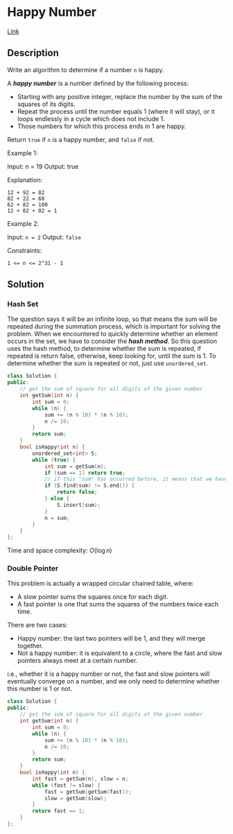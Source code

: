 # Happy Number

[Link](https://leetcode.com/problems/happy-number/description/)

## Description

Write an algorithm to determine if a number `n` is happy.

A ***happy number*** is a number defined by the following process:

- Starting with any positive integer, replace the number by the sum of the squares of its digits.
- Repeat the process until the number equals 1 (where it will stay), or it loops endlessly in a cycle which does not include 1.
- Those numbers for which this process ends in 1 are happy.

Return `true` if `n` is a happy number, and `false` if not.

Example 1:

Input: n = 19
Output: true

Explanation:

```
12 + 92 = 82
82 + 22 = 68
62 + 82 = 100
12 + 02 + 02 = 1
```

Example 2:

Input: `n = 2`
Output: `false`

Constraints:

`1 <= n <= 2^31 - 1`

## Solution

### Hash Set

The question says it will be an infinite loop, so that means the sum will be repeated during the summation process, which is important for solving the problem. When we encountered to quickly determine whether an element occurs in the set, we have to consider the ***hash method***. So this question uses the hash method, to determine whether the sum is repeated, if repeated is return false, otherwise, keep looking for, until the sum is 1. To determine whether the sum is repeated or not, just use `unordered_set`.

```C++
class Solution {
public:
    // get the sum of square for all digits of the given number 
    int getSum(int n) {
        int sum = 0;
        while (n) {
            sum += (n % 10) * (n % 10);
            n /= 10;
        }
        return sum;
    }
    bool isHappy(int n) {
        unordered_set<int> S;
        while (true) {
            int sum = getSum(n);
            if (sum == 1) return true;
            // if this "sum" has occurred before, it means that we have encounter the infinite loop
            if (S.find(sum) != S.end()) {
                return false;
            } else {
                S.insert(sum);
            }
            n = sum;
        }
    }
};
```

Time and space complexity: $O(\log n)$

### Double Pointer

This problem is actually a wrapped circular chained table, where:

- A slow pointer sums the squares once for each digit.
- A fast pointer is one that sums the squares of the numbers twice each time.

There are two cases:

- Happy number: the last two pointers will be 1, and they will merge together.
- Not a happy number: it is equivalent to a circle, where the fast and slow pointers always meet at a certain number.

i.e., whether it is a happy number or not, the fast and slow pointers will eventually converge on a number, and we only need to determine whether this number is 1 or not.

```C++
class Solution {
public:
    // get the sum of square for all digits of the given number 
    int getSum(int n) {
        int sum = 0;
        while (n) {
            sum += (n % 10) * (n % 10);
            n /= 10;
        }
        return sum;
    }
    bool isHappy(int n) {
        int fast = getSum(n), slow = n;
        while (fast != slow) {
            fast = getSum(getSum(fast));
            slow = getSum(slow);
        }
        return fast == 1;
    }
};
```
